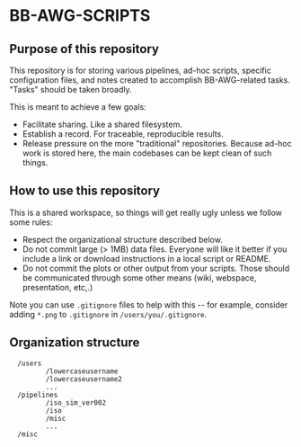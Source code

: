 # BB-AWG-SCRIPTS
## Purpose of this repository

This repository is for storing various pipelines, ad-hoc scripts, specific configuration
files, and notes created to accomplish BB-AWG-related tasks.  "Tasks"
should be taken broadly.

This is meant to achieve a few goals:

- Facilitate sharing.  Like a shared filesystem.
- Establish a record.  For traceable, reproducible results.
- Release pressure on the more "traditional" repositories.  Because
  ad-hoc work is stored here, the main codebases can be kept clean of
  such things.


## How to use this repository

This is a shared workspace, so things will get really ugly unless we
follow some rules:

- Respect the organizational structure described below.
- Do not commit large (> 1MB) data files.  Everyone will like it
  better if you include a link or download instructions in a local
  script or README.
- Do not commit the plots or other output from your scripts.  Those
  should be communicated through some other means (wiki, webspace, presentation, etc,.)

Note you can use ``.gitignore`` files to help with this -- for
example, consider adding ``*.png`` to ``.gitignore`` in
``/users/you/.gitignore``.

##  Organization structure
```
  /users
         /lowercaseusername
         /lowercaseusername2
         ...
  /pipelines
         /iso_sim_ver002
         /iso
         /misc
         ...
  /misc
```
